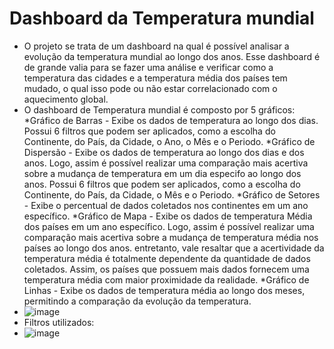# Dashboard da Temperatura mundial
- O projeto se trata de um dashboard na qual é possível analisar a evolução da temperatura mundial ao longo dos anos. Esse dashboard é de grande valia para se fazer uma análise e verificar como a temperatura das cidades e a temperatura média dos países tem mudado, o qual isso pode ou não estar correlacionado com o aquecimento global.
-  O dashboard de Temperatura mundial é composto por 5 gráficos:
  *Gráfico de Barras - Exibe os dados de temperatura ao longo dos dias. Possui 6 filtros que podem ser aplicados, como a escolha do Continente, do País, da Cidade, o Ano, o Mês e o Periodo.
  *Gráfico de Dispersão - Exibe os dados de temperatura ao longo dos dias e dos anos. Logo, assim é possível realizar uma comparação mais acertiva sobre a mudança de temperatura em um dia especifo ao longo dos anos. Possui 6 filtros que podem ser aplicados, como a escolha do Continente, do País, da Cidade, o Mês e o Periodo.
  *Gráfico de Setores - Exibe o percentual de dados coletados nos continentes em um ano específico.
  *Gráfico de Mapa - Exibe os dados de temperatura Média dos países em um ano específico. Logo, assim é possível realizar uma comparação mais acertiva sobre a mudança de temperatura média nos países ao longo dos anos. entretanto, vale resaltar que a acertividade da temperatura média é totalmente dependente da quantidade de dados coletados. Assim, os países que possuem mais dados fornecem uma temperatura média com maior proximidade da realidade.
  *Gráfico de Linhas - Exibe os dados de temperatura média ao longo dos meses, permitindo a comparação da evolução da temperatura.
- ![image](https://github.com/tiago-orozimbo/Desafio-Python/assets/166767028/9217f52b-58a7-49cc-a901-6c3e1ef84266)
- Filtros utilizados:
- ![image](https://github.com/tiago-orozimbo/Desafio-Python/assets/166767028/6d8c394c-e760-49b0-9b0a-5e48e9ba6ad2)
 
